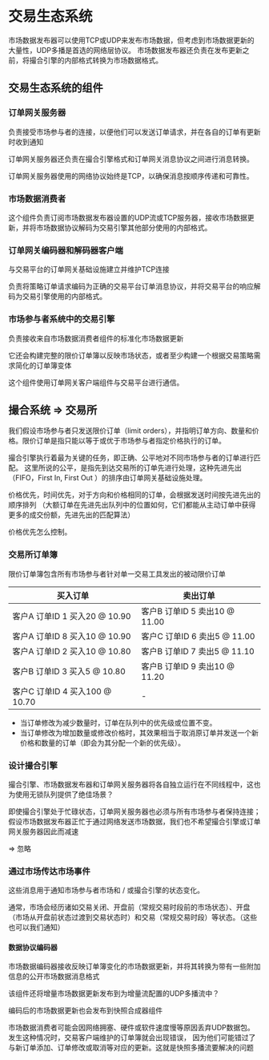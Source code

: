 # 交易生态系统

市场数据发布器可以使用TCP或UDP来发布市场数据，但考虑到市场数据更新的大量性，UDP多播是首选的网络层协议。
市场数据发布器还负责在发布更新之前，将撮合引擎的内部格式转换为市场数据格式。

## 交易生态系统的组件

### 订单网关服务器

负责接受市场参与者的连接，以便他们可以发送订单请求，并在各自的订单有更新时收到通知

订单网关服务器还负责在撮合引擎格式和订单网关消息协议之间进行消息转换。

订单网关服务器使用的网络协议始终是TCP，以确保消息按顺序传递和可靠性。

### 市场数据消费者

这个组件负责订阅市场数据发布器设置的UDP流或TCP服务器，接收市场数据更新，并将市场数据协议解码为交易引擎其他部分使用的内部格式。

### 订单网关编码器和解码器客户端

与交易平台的订单网关基础设施建立并维护TCP连接

负责将策略订单请求编码为正确的交易平台订单消息协议，并将交易平台的响应解码为交易引擎使用的内部格式。

### 市场参与者系统中的交易引擎

负责接收来自市场数据消费者组件的标准化市场数据更新

它还会构建完整的限价订单簿以反映市场状态，或者至少构建一个根据交易策略需求简化的订单簿变体

这个组件使用订单网关客户端组件与交易平台进行通信。


## 撮合系统 => 交易所

我们假设市场参与者只发送限价订单（limit orders），并指明订单方向、数量和价格。限价订单是指只能以等于或优于市场参与者指定价格执行的订单。

撮合引擎执行着最为关键的任务，即正确、公平地对不同市场参与者的订单进行匹配。
这里所说的公平，是指先到达交易所的订单先进行处理，这种先进先出（FIFO，First In, First Out ）的排序由订单网关基础设施处理。

价格优先，时间优先，对于方向和价格相同的订单，会根据发送时间按先进先出的顺序排列
（大额订单在先进先出队列中的位置如何，它们都能从主动订单中获得更多的成交份额，先进先出的匹配算法）

价格优先怎么控制。

### 交易所订单簿

限价订单簿包含所有市场参与者针对单一交易工具发出的被动限价订单

| 买入订单 | 卖出订单 | 
| --- | --- | 
| 客户A 订单ID 1 买入20 @ 10.90 | 客户B 订单ID 5 卖出10 @ 11.00 | 
| 客户A 订单ID 8 买入10 @ 10.90 | 客户C 订单ID 6 卖出5 @ 11.00 | 
| 客户A 订单ID 2 买入10 @ 10.80 | 客户B 订单ID 7 卖出5 @ 11.10 | 
| 客户B 订单ID 3 买入5 @ 10.80 | 客户B 订单ID 9 卖出10 @ 11.20 | 
| 客户C 订单ID 4 买入100 @ 10.70 | - | 

- 当订单修改为减少数量时，订单在队列中的优先级或位置不变。
- 当订单修改为增加数量或修改价格时，其效果相当于取消原订单并发送一个新价格和数量的订单（即会为其分配一个新的优先级）。

### 设计撮合引擎

撮合引擎、市场数据发布器和订单网关服务器将各自独立运行在不同线程中，这也为使用无锁队列提供了绝佳场景？

即使撮合引擎处于忙碌状态，订单网关服务器也必须与所有市场参与者保持连接；
假设市场数据发布器正忙于通过网络发送市场数据，我们也不希望撮合引擎或订单网关服务器因此而减速

=>  忽略

### 通过市场传达市场事件

这些消息用于通知市场参与者市场和 / 或撮合引擎的状态变化。

通常，市场会经历诸如交易关闭、开盘前（常规交易时段前的市场状态）、开盘（市场从开盘前状态过渡到交易状态时）和交易（常规交易时段）等状态。（这些也可以我们通知）

#### 数据协议编码器

市场数据编码器接收反映订单簿变化的市场数据更新，并将其转换为带有一些附加信息的公开市场数据消息格式

该组件还将增量市场数据更新发布到为增量流配置的UDP多播流中？

编码后的市场数据更新也会发布到快照合成器组件


市场数据消费者可能会因网络拥塞、硬件或软件速度慢等原因丢弃UDP数据包。发生这种情况时，交易客户端维护的订单簿就会出现错误，
因为他们可能错过了与新订单添加、订单修改或取消等对应的更新。这就是快照多播流要解决的问题

